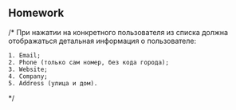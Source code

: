 ## Homework

/*
    При нажатии на конкретного пользователя из списка должна отображаться
    детальная информация о пользователе:

    1. Email;
    2. Phone (только сам номер, без кода города);
    3. Website;
    4. Company;
    5. Address (улица и дом).
*/ 